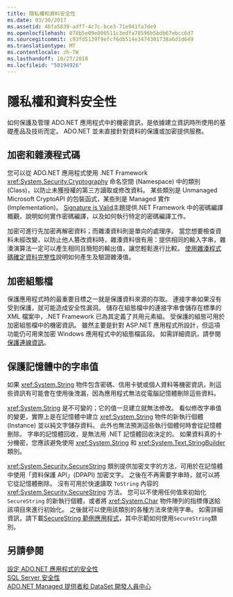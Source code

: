 ```yaml
---
title: 隱私權和資料安全性
ms.date: 03/30/2017
ms.assetid: 46fa5839-adf7-4c7c-bce3-71e941fa7de9
ms.openlocfilehash: 078b5e09e800511c3edfa78596b5bdb67ebcc6d7
ms.sourcegitcommit: c93fd5139f9efcf6db514e3474301738a6d1d649
ms.translationtype: MT
ms.contentlocale: zh-TW
ms.lasthandoff: 10/27/2018
ms.locfileid: "50194926"
---
```

# <a name="privacy-and-data-security"></a>隱私權和資料安全性
如何保護及管理 ADO.NET 應用程式中的機密資訊，是依據建立資訊時所使用的基礎產品及技術而定。 ADO.NET 並未直接針對資料的保護或加密提供服務。  
  
## <a name="cryptography-and-hash-codes"></a>加密和雜湊程式碼  
 您可以從 ADO.NET 應用程式使用 .NET Framework <xref:System.Security.Cryptography> 命名空間 (Namespace) 中的類別 (Class)，以防止未獲授權的第三方讀取或修改資料。 某些類別是 Unmanaged Microsoft CryptoAPI 的包裝函式，某些則是 Managed 實作 (Implementation)。 [Signature is Valid](../../../../docs/standard/security/cryptographic-services.md)主題提供.NET Framework 中的密碼編譯概觀，說明如何實作密碼編譯，以及如何執行特定的密碼編譯工作。  
  
 加密可進行先加密再解密資料；而雜湊資料則是單向的處理序。 當您想要檢查資料未經改變，以防止他人篡改資料時，雜湊資料很有用：提供相同的輸入字串，雜湊演算法一定可以產生相同且簡短的輸出值，讓您輕鬆進行比較。 [使用雜湊程式碼確定資料完整性](../../../../docs/standard/security/ensuring-data-integrity-with-hash-codes.md)說明如何產生及驗證雜湊值。  
  
## <a name="encrypting-configuration-files"></a>加密組態檔  
 保護應用程式時的最重要目標之一就是保護資料來源的存取。 連接字串如果沒有受到保護，就可能造成安全性漏洞。 儲存在組態檔中的連接字串會儲存在標準的 XML 檔案中，.NET Framework 已為其定義了共用元素組。 受保護的組態可用於加密組態檔中的機密資訊。 雖然主要是針對 ASP.NET 應用程式所設計，但這項功能仍可用來加密 Windows 應用程式中的組態檔區段。 如需詳細資訊，請參閱[保護連線資訊](../../../../docs/framework/data/adonet/protecting-connection-information.md)。  
  
## <a name="securing-string-values-in-memory"></a>保護記憶體中的字串值  
 如果 <xref:System.String> 物件包含密碼、信用卡號或個人資料等機密資訊，則這些資訊有可能會在使用後洩漏，因為應用程式無法從電腦記憶體刪除這些資料。  
  
 <xref:System.String> 是不可變的；它的值一旦建立就無法修改。 看似修改字串值的變更，實際上是在記憶體中建立 <xref:System.String> 物件的新執行個體 (Instance) 並以純文字儲存資料。 此外也無法預測這些執行個體何時會從記憶體刪除。 字串的記憶體回收，是無法用 .NET 記憶體回收決定的。 如果資料真的十分機密，您應該避免使用 <xref:System.String> 和 <xref:System.Text.StringBuilder> 類別。  
  
 <xref:System.Security.SecureString> 類別提供加密文字的方法，可用於在記憶體中使用「資料保護 API」(DPAPI) 加密文字。 之後在不再需要字串時，就可以將它從記憶體刪除。 沒有可用於快速讀取 `ToString` 內容的 <xref:System.Security.SecureString> 方法。 您可以不使用任何值來初始化 `SecureString` 的新執行個體，或者將 <xref:System.Char> 物件陣列的指標傳送給該項目來進行初始化。 之後就可以使用該類別的各種方法來使用字串。 如需詳細資訊，請下載[SecureString 範例應用程式](https://go.microsoft.com/fwlink/?LinkId=120418)，其中示範如何使用`SecureString`類別。  
  
## <a name="see-also"></a>另請參閱  
 [設定 ADO.NET 應用程式的安全性](../../../../docs/framework/data/adonet/securing-ado-net-applications.md)  
 [SQL Server 安全性](../../../../docs/framework/data/adonet/sql/sql-server-security.md)  
 [ADO.NET Managed 提供者和 DataSet 開發人員中心](https://go.microsoft.com/fwlink/?LinkId=217917)
